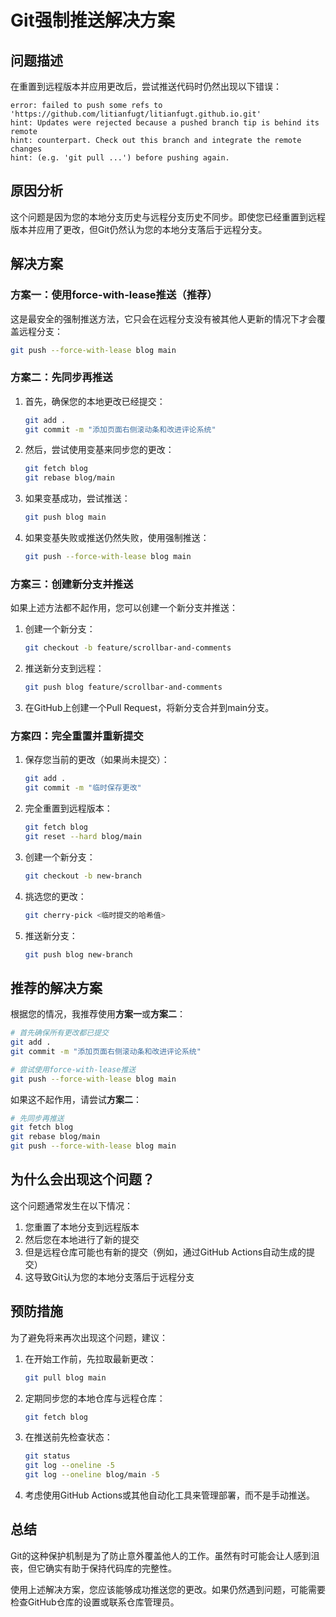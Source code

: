 # Git强制推送解决方案

## 问题描述
在重置到远程版本并应用更改后，尝试推送代码时仍然出现以下错误：
```
error: failed to push some refs to 'https://github.com/litianfugt/litianfugt.github.io.git'
hint: Updates were rejected because a pushed branch tip is behind its remote
hint: counterpart. Check out this branch and integrate the remote changes
hint: (e.g. 'git pull ...') before pushing again.
```

## 原因分析
这个问题是因为您的本地分支历史与远程分支历史不同步。即使您已经重置到远程版本并应用了更改，但Git仍然认为您的本地分支落后于远程分支。

## 解决方案

### 方案一：使用force-with-lease推送（推荐）

这是最安全的强制推送方法，它只会在远程分支没有被其他人更新的情况下才会覆盖远程分支：

```bash
git push --force-with-lease blog main
```

### 方案二：先同步再推送

1. 首先，确保您的本地更改已经提交：
   ```bash
   git add .
   git commit -m "添加页面右侧滚动条和改进评论系统"
   ```

2. 然后，尝试使用变基来同步您的更改：
   ```bash
   git fetch blog
   git rebase blog/main
   ```

3. 如果变基成功，尝试推送：
   ```bash
   git push blog main
   ```

4. 如果变基失败或推送仍然失败，使用强制推送：
   ```bash
   git push --force-with-lease blog main
   ```

### 方案三：创建新分支并推送

如果上述方法都不起作用，您可以创建一个新分支并推送：

1. 创建一个新分支：
   ```bash
   git checkout -b feature/scrollbar-and-comments
   ```

2. 推送新分支到远程：
   ```bash
   git push blog feature/scrollbar-and-comments
   ```

3. 在GitHub上创建一个Pull Request，将新分支合并到main分支。

### 方案四：完全重置并重新提交

1. 保存您当前的更改（如果尚未提交）：
   ```bash
   git add .
   git commit -m "临时保存更改"
   ```

2. 完全重置到远程版本：
   ```bash
   git fetch blog
   git reset --hard blog/main
   ```

3. 创建一个新分支：
   ```bash
   git checkout -b new-branch
   ```

4. 挑选您的更改：
   ```bash
   git cherry-pick <临时提交的哈希值>
   ```

5. 推送新分支：
   ```bash
   git push blog new-branch
   ```

## 推荐的解决方案

根据您的情况，我推荐使用**方案一**或**方案二**：

```bash
# 首先确保所有更改都已提交
git add .
git commit -m "添加页面右侧滚动条和改进评论系统"

# 尝试使用force-with-lease推送
git push --force-with-lease blog main
```

如果这不起作用，请尝试**方案二**：

```bash
# 先同步再推送
git fetch blog
git rebase blog/main
git push --force-with-lease blog main
```

## 为什么会出现这个问题？

这个问题通常发生在以下情况：
1. 您重置了本地分支到远程版本
2. 然后您在本地进行了新的提交
3. 但是远程仓库可能也有新的提交（例如，通过GitHub Actions自动生成的提交）
4. 这导致Git认为您的本地分支落后于远程分支

## 预防措施

为了避免将来再次出现这个问题，建议：

1. 在开始工作前，先拉取最新更改：
   ```bash
   git pull blog main
   ```

2. 定期同步您的本地仓库与远程仓库：
   ```bash
   git fetch blog
   ```

3. 在推送前先检查状态：
   ```bash
   git status
   git log --oneline -5
   git log --oneline blog/main -5
   ```

4. 考虑使用GitHub Actions或其他自动化工具来管理部署，而不是手动推送。

## 总结

Git的这种保护机制是为了防止意外覆盖他人的工作。虽然有时可能会让人感到沮丧，但它确实有助于保持代码库的完整性。

使用上述解决方案，您应该能够成功推送您的更改。如果仍然遇到问题，可能需要检查GitHub仓库的设置或联系仓库管理员。
